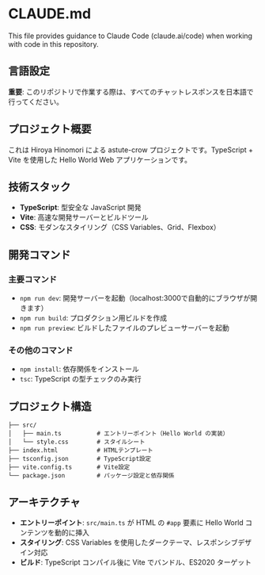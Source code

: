 # CLAUDE.md

This file provides guidance to Claude Code (claude.ai/code) when working with code in this repository.

## 言語設定

**重要**: このリポジトリで作業する際は、すべてのチャットレスポンスを日本語で行ってください。

## プロジェクト概要

これは Hiroya Hinomori による astute-crow プロジェクトです。TypeScript + Vite を使用した Hello World Web アプリケーションです。

## 技術スタック

- **TypeScript**: 型安全な JavaScript 開発
- **Vite**: 高速な開発サーバーとビルドツール
- **CSS**: モダンなスタイリング（CSS Variables、Grid、Flexbox）

## 開発コマンド

### 主要コマンド
- `npm run dev`: 開発サーバーを起動（localhost:3000で自動的にブラウザが開きます）
- `npm run build`: プロダクション用ビルドを作成
- `npm run preview`: ビルドしたファイルのプレビューサーバーを起動

### その他のコマンド
- `npm install`: 依存関係をインストール
- `tsc`: TypeScript の型チェックのみ実行

## プロジェクト構造

```
├── src/
│   ├── main.ts          # エントリーポイント（Hello World の実装）
│   └── style.css        # スタイルシート
├── index.html           # HTMLテンプレート
├── tsconfig.json        # TypeScript設定
├── vite.config.ts       # Vite設定
└── package.json         # パッケージ設定と依存関係
```

## アーキテクチャ

- **エントリーポイント**: `src/main.ts` が HTML の `#app` 要素に Hello World コンテンツを動的に挿入
- **スタイリング**: CSS Variables を使用したダークテーマ、レスポンシブデザイン対応
- **ビルド**: TypeScript コンパイル後に Vite でバンドル、ES2020 ターゲット